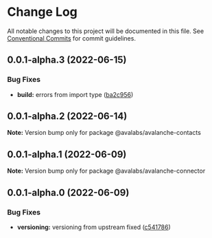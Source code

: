 # Change Log

All notable changes to this project will be documented in this file.
See [Conventional Commits](https://conventionalcommits.org) for commit guidelines.

## 0.0.1-alpha.3 (2022-06-15)

### Bug Fixes

- **build:** errors from import type ([ba2c956](https://github.com/ava-labs/avalanche-dapp-sdks/commit/ba2c95607800ba2ba06decc6a1c3810f46aa69e9))

## 0.0.1-alpha.2 (2022-06-14)

**Note:** Version bump only for package @avalabs/avalanche-contacts

## 0.0.1-alpha.1 (2022-06-09)

**Note:** Version bump only for package @avalabs/avalanche-connector

## 0.0.1-alpha.0 (2022-06-09)

### Bug Fixes

- **versioning:** versioning from upstream fixed ([c541786](https://github.com/ava-labs/avalanche-dapp-sdks/commit/c541786baeaaa13d892e4b4cf66053c1de170453))
